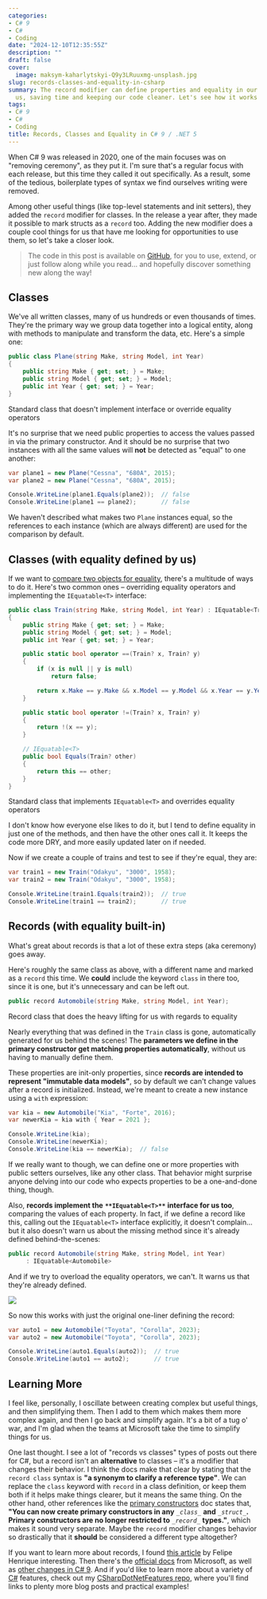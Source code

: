 ```yaml
---
categories:
- C# 9
- C#
- Coding
date: "2024-12-10T12:35:55Z"
description: ""
draft: false
cover:
  image: maksym-kaharlytskyi-Q9y3LRuuxmg-unsplash.jpg
slug: records-classes-and-equality-in-csharp
summary: The record modifier can define properties and equality in our classes for
  us, saving time and keeping our code cleaner. Let's see how it works!
tags:
- C# 9
- C#
- Coding
title: Records, Classes and Equality in C# 9 / .NET 5
---
```

When C# 9 was released in 2020, one of the main focuses was on "removing ceremony", as they put it. I'm sure that's a regular focus with each release, but this time they called it out specifically. As a result, some of the tedious, boilerplate types of syntax we find ourselves writing were removed.

Among other useful things (like top-level statements and init setters), they added the `record` modifier for classes. In the release a year after, they made it possible to mark structs as a `record` too. Adding the new modifier does a couple cool things for us that have me looking for opportunities to use them, so let's take a closer look.

> The code in this post is available on [GitHub](https://github.com/grantwinney/CSharpDotNetFeatures/tree/master/C%23%2009/RecordModifier?ref=grantwinney.com), for you to use, extend, or just follow along while you read... and hopefully discover something new along the way!

## Classes

We've all written classes, many of us hundreds or even thousands of times. They're the primary way we group data together into a logical entity, along with methods to manipulate and transform the data, etc. Here's a simple one:

```csharp
public class Plane(string Make, string Model, int Year)
{
    public string Make { get; set; } = Make;
    public string Model { get; set; } = Model;
    public int Year { get; set; } = Year;
}
```

Standard class that doesn't implement interface or override equality operators

It's no surprise that we need public properties to access the values passed in via the primary constructor. And it should be no surprise that two instances with all the same values will __not__ be detected as "equal" to one another:

```csharp
var plane1 = new Plane("Cessna", "680A", 2015);
var plane2 = new Plane("Cessna", "680A", 2015);

Console.WriteLine(plane1.Equals(plane2));  // false
Console.WriteLine(plane1 == plane2);       // false
```

We haven't described what makes two `Plane` instances equal, so the references to each instance (which are always different) are used for the comparison by default.

## Classes (with equality defined by us)

If we want to [compare two objects for equality](https://grantwinney.com/csharp-compare-two-objects-for-equality/), there's a multitude of ways to do it. Here's two common ones – overriding equality operators and implementing the `IEquatable<T>` interface:

```csharp
public class Train(string Make, string Model, int Year) : IEquatable<Train>
{
    public string Make { get; set; } = Make;
    public string Model { get; set; } = Model;
    public int Year { get; set; } = Year;

    public static bool operator ==(Train? x, Train? y)
    {
        if (x is null || y is null)
            return false;

        return x.Make == y.Make && x.Model == y.Model && x.Year == y.Year;
    }

    public static bool operator !=(Train? x, Train? y)
    {
        return !(x == y);
    }

    // IEquatable<T>
    public bool Equals(Train? other)
    {
        return this == other;
    }
}
```

Standard class that implements `IEquatable<T>` and overrides equality operators

I don't know how everyone else likes to do it, but I tend to define equality in just one of the methods, and then have the other ones call it. It keeps the code more DRY, and more easily updated later on if needed.

Now if we create a couple of trains and test to see if they're equal, they are:

```csharp
var train1 = new Train("Odakyu", "3000", 1958);
var train2 = new Train("Odakyu", "3000", 1958);

Console.WriteLine(train1.Equals(train2));  // true
Console.WriteLine(train1 == train2);       // true
```

## Records (with equality built-in)

What's great about records is that a lot of these extra steps (aka ceremony) goes away.

Here's roughly the same class as above, with a different name and marked as a `record` this time. We __could__ include the keyword `class` in there too, since it is one, but it's unnecessary and can be left out.

```csharp
public record Automobile(string Make, string Model, int Year);
```

Record class that does the heavy lifting for us with regards to equality

Nearly everything that was defined in the `Train` class is gone, automatically generated for us behind the scenes! The ****parameters we define in the primary constructor get matching properties automatically****, without us having to manually define them.

These properties are init-only properties, since ****records are intended to represent "immutable data models"****, so by default we can't change values after a record is initialized. Instead, we're meant to create a new instance using a `with` expression:

```csharp
var kia = new Automobile("Kia", "Forte", 2016);
var newerKia = kia with { Year = 2021 };

Console.WriteLine(kia);
Console.WriteLine(newerKia);
Console.WriteLine(kia == newerKia);  // false
```

If we really want to though, we can define one or more properties with public setters ourselves, like any other class. That behavior might surprise anyone delving into our code who expects properties to be a one-and-done thing, though.

Also, ****records implement the**** **`**IEquatable<T>**`** ****interface for us too****, comparing the values of each property. In fact, if we define a record like this, calling out the `IEquatable<T>` interface explicitly, it doesn't complain... but it also doesn't warn us about the missing method since it's already defined behind-the-scenes:

```csharp
public record Automobile(string Make, string Model, int Year)
     : IEquatable<Automobile>
```

And if we try to overload the equality operators, we can't. It warns us that they're already defined.

![](https://grantwinney.com/content/images/2024/12/image-1.png)

So now this works with just the original one-liner defining the record:

```csharp
var auto1 = new Automobile("Toyota", "Corolla", 2023);
var auto2 = new Automobile("Toyota", "Corolla", 2023);

Console.WriteLine(auto1.Equals(auto2));  // true
Console.WriteLine(auto1 == auto2);       // true
```

## Learning More

I feel like, personally, I oscillate between creating complex but useful things, and then simplifying them. Then I add to them which makes them more complex again, and then I go back and simplify again. It's a bit of a tug o' war, and I'm glad when the teams at Microsoft take the time to simplify things for us.

One last thought. I see a lot of "records vs classes" types of posts out there for C#, but a record isn't an __alternative__ to classes – it's a modifier that changes their behavior. I think the docs make that clear by stating that the `record class` syntax is __"a synonym to clarify a reference type"__. We can replace the `class` keyword with `record` in a class definition, or keep them both if it helps make things clearer, but it means the same thing. On the other hand, other references like the [primary constructors](https://learn.microsoft.com/en-us/dotnet/csharp/whats-new/csharp-12#primary-constructors) doc states that, __"You can now create primary constructors in any__ _`_class_`_ __and__ _`_struct_`___. Primary constructors are no longer restricted to__ _`_record_`_ __types."__, which makes it sound very separate. Maybe the `record` modifier changes behavior so drastically that it __should__ be considered a different type altogether?

If you want to learn more about records, I found [this article](https://falberthen.github.io/posts/cs10-records/) by Felipe Henrique interesting. Then there's the [official docs](https://learn.microsoft.com/en-us/dotnet/csharp/language-reference/builtin-types/record) from Microsoft, as well as [other changes in C# 9](https://learn.microsoft.com/en-us/dotnet/csharp/whats-new/csharp-version-history#c-version-9). And if you'd like to learn more about a variety of [C#](https://grantwinney.com/tag/csharp/) features, check out my [CSharpDotNetFeatures repo](https://github.com/grantwinney/CSharpDotNetFeatures), where you'll find links to plenty more blog posts and practical examples!